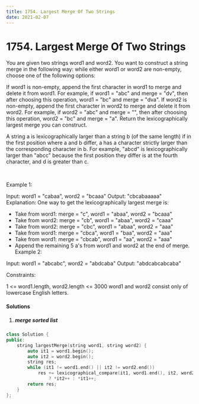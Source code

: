 ```yaml
---
title: 1754. Largest Merge Of Two Strings
date: 2021-02-07
---
```


# 1754. Largest Merge Of Two Strings

You are given two strings word1 and word2. You want to construct a string merge in the following way: while either word1 or word2 are non-empty, choose one of the following options:

If word1 is non-empty, append the first character in word1 to merge and delete it from word1.
For example, if word1 = "abc" and merge = "dv", then after choosing this operation, word1 = "bc" and merge = "dva".
If word2 is non-empty, append the first character in word2 to merge and delete it from word2.
For example, if word2 = "abc" and merge = "", then after choosing this operation, word2 = "bc" and merge = "a".
Return the lexicographically largest merge you can construct.

A string a is lexicographically larger than a string b (of the same length) if in the first position where a and b differ, a has a character strictly larger than the corresponding character in b. For example, "abcd" is lexicographically larger than "abcc" because the first position they differ is at the fourth character, and d is greater than c.

 

Example 1:

Input: word1 = "cabaa", word2 = "bcaaa"
Output: "cbcabaaaaa"
Explanation: One way to get the lexicographically largest merge is:
- Take from word1: merge = "c", word1 = "abaa", word2 = "bcaaa"
- Take from word2: merge = "cb", word1 = "abaa", word2 = "caaa"
- Take from word2: merge = "cbc", word1 = "abaa", word2 = "aaa"
- Take from word1: merge = "cbca", word1 = "baa", word2 = "aaa"
- Take from word1: merge = "cbcab", word1 = "aa", word2 = "aaa"
- Append the remaining 5 a's from word1 and word2 at the end of merge.
Example 2:

Input: word1 = "abcabc", word2 = "abdcaba"
Output: "abdcabcabcaba"
 

Constraints:

1 <= word1.length, word2.length <= 3000
word1 and word2 consist only of lowercase English letters.


#### Solutions

1. ##### merge sorted list

```c++
class Solution {
public:
    string largestMerge(string word1, string word2) {
        auto it1 = word1.begin();
        auto it2 = word2.begin();
        string res;
        while (it1 != word1.end() || it2 != word2.end())
            res += lexicographical_compare(it1, word1.end(), it2, word2.end() 
                ? *it2++ : *it1++;
        return res;
    }
};
```